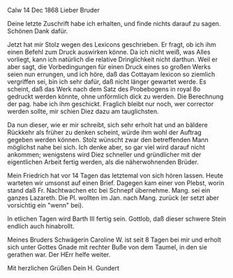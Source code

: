  Calw 14 Dec 1868
Lieber Bruder

Deine letzte Zuschrift habe ich erhalten, und finde nichts darauf zu sagen. Schönen Dank dafür.

Jetzt hat mir Stolz wegen des Lexicons geschrieben. Er fragt, ob ich ihm einen Befehl zum Druck auswirken könne. Da ich nicht weiß, was Alles vorliegt, kann ich natürlich die relative Dringlichkeit nicht darthun. Weil er aber sagt, die Vorbedingungen für einen Druck eines so großen Werks seien nun errungen, und ich höre, daß das Cottayam lexicon so ziemlich vergriffen sei, bin ich sehr dafür, daß nicht länger gewartet werde. Es scheint, daß das Werk nach dem Satz des Probebogens in royal 8o gedruckt werden könnte, ohne unförmlich dick zu werden. Die Berechnung der pag. habe ich ihm geschickt. Fraglich bleibt nur noch, wer corrector werden sollte, mir schien Diez dazu am tauglichsten.

Da nun dieser, wie er mir schreibt, sich sehr erholt hat und an bäldere Rückkehr als früher zu denken scheint, würde ihm wohl der Auftrag gegeben werden können. Stolz wünscht zwar den betreffenden Mann möglichst nahe bei sich. Ich denke aber, so gar viel wird darauf nicht ankommen; wenigstens wird Diez schneller und gründlicher mit der eigentlichen Arbeit fertig werden, als die näherwohnenden Brüder.

Mein Friedrich hat vor 14 Tagen das letztemal von sich hören lassen. Heute warteten wir umsonst auf einen Brief. Dagegen kam einer von Plebst, worin stand daß Fr. Nachtwachen etc bei Schnepf übernehme. Mang. sei ein ganzes Lazareth. Die Pl. wollten im Jan. nach Mang. zurück (er setzt aber vorsichtig ein "wenn" bei).

In etlichen Tagen wird Barth III fertig sein. Gottlob, daß dieser schwere Stein endlich auch hinabrollt.

Meines Bruders Schwägerin Caroline W. ist seit 8 Tagen bei mir und erholt sich unter Gottes Gnade mit rechter Buße von dem Taumel, in den sie gerathen war. Der HErr helfe weiter.

 Mit herzlichen Grüßen
 Dein H. Gundert
